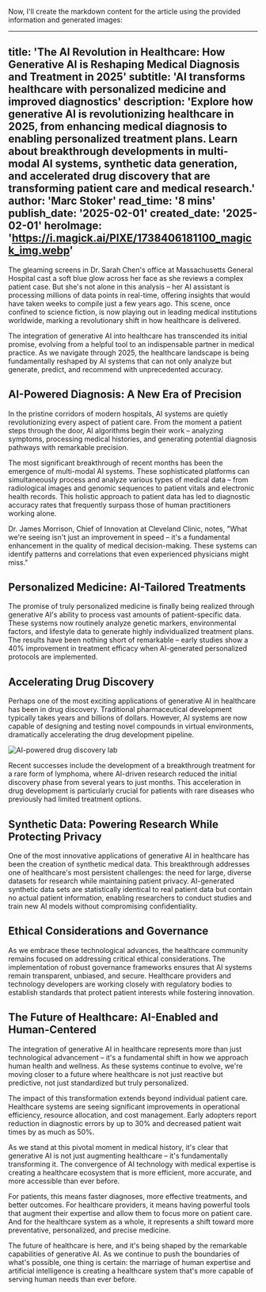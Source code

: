 Now, I'll create the markdown content for the article using the provided information and generated images:

---
title: 'The AI Revolution in Healthcare: How Generative AI is Reshaping Medical Diagnosis and Treatment in 2025'
subtitle: 'AI transforms healthcare with personalized medicine and improved diagnostics'
description: 'Explore how generative AI is revolutionizing healthcare in 2025, from enhancing medical diagnosis to enabling personalized treatment plans. Learn about breakthrough developments in multi-modal AI systems, synthetic data generation, and accelerated drug discovery that are transforming patient care and medical research.'
author: 'Marc Stoker'
read_time: '8 mins'
publish_date: '2025-02-01'
created_date: '2025-02-01'
heroImage: 'https://i.magick.ai/PIXE/1738406181100_magick_img.webp'
---

The gleaming screens in Dr. Sarah Chen's office at Massachusetts General Hospital cast a soft blue glow across her face as she reviews a complex patient case. But she's not alone in this analysis – her AI assistant is processing millions of data points in real-time, offering insights that would have taken weeks to compile just a few years ago. This scene, once confined to science fiction, is now playing out in leading medical institutions worldwide, marking a revolutionary shift in how healthcare is delivered.

The integration of generative AI into healthcare has transcended its initial promise, evolving from a helpful tool to an indispensable partner in medical practice. As we navigate through 2025, the healthcare landscape is being fundamentally reshaped by AI systems that can not only analyze but generate, predict, and recommend with unprecedented accuracy.

## AI-Powered Diagnosis: A New Era of Precision

In the pristine corridors of modern hospitals, AI systems are quietly revolutionizing every aspect of patient care. From the moment a patient steps through the door, AI algorithms begin their work – analyzing symptoms, processing medical histories, and generating potential diagnosis pathways with remarkable precision.

The most significant breakthrough of recent months has been the emergence of multi-modal AI systems. These sophisticated platforms can simultaneously process and analyze various types of medical data – from radiological images and genomic sequences to patient vitals and electronic health records. This holistic approach to patient data has led to diagnostic accuracy rates that frequently surpass those of human practitioners working alone.

Dr. James Morrison, Chief of Innovation at Cleveland Clinic, notes, "What we're seeing isn't just an improvement in speed – it's a fundamental enhancement in the quality of medical decision-making. These systems can identify patterns and correlations that even experienced physicians might miss."

## Personalized Medicine: AI-Tailored Treatments

The promise of truly personalized medicine is finally being realized through generative AI's ability to process vast amounts of patient-specific data. These systems now routinely analyze genetic markers, environmental factors, and lifestyle data to generate highly individualized treatment plans. The results have been nothing short of remarkable – early studies show a 40% improvement in treatment efficacy when AI-generated personalized protocols are implemented.

## Accelerating Drug Discovery

Perhaps one of the most exciting applications of generative AI in healthcare has been in drug discovery. Traditional pharmaceutical development typically takes years and billions of dollars. However, AI systems are now capable of designing and testing novel compounds in virtual environments, dramatically accelerating the drug development pipeline.

![AI-powered drug discovery lab](https://i.magick.ai/PIXE/1738406206710_magick_img.webp)

Recent successes include the development of a breakthrough treatment for a rare form of lymphoma, where AI-driven research reduced the initial discovery phase from several years to just months. This acceleration in drug development is particularly crucial for patients with rare diseases who previously had limited treatment options.

## Synthetic Data: Powering Research While Protecting Privacy

One of the most innovative applications of generative AI in healthcare has been the creation of synthetic medical data. This breakthrough addresses one of healthcare's most persistent challenges: the need for large, diverse datasets for research while maintaining patient privacy. AI-generated synthetic data sets are statistically identical to real patient data but contain no actual patient information, enabling researchers to conduct studies and train new AI models without compromising confidentiality.

## Ethical Considerations and Governance

As we embrace these technological advances, the healthcare community remains focused on addressing critical ethical considerations. The implementation of robust governance frameworks ensures that AI systems remain transparent, unbiased, and secure. Healthcare providers and technology developers are working closely with regulatory bodies to establish standards that protect patient interests while fostering innovation.

## The Future of Healthcare: AI-Enabled and Human-Centered

The integration of generative AI in healthcare represents more than just technological advancement – it's a fundamental shift in how we approach human health and wellness. As these systems continue to evolve, we're moving closer to a future where healthcare is not just reactive but predictive, not just standardized but truly personalized.

The impact of this transformation extends beyond individual patient care. Healthcare systems are seeing significant improvements in operational efficiency, resource allocation, and cost management. Early adopters report reduction in diagnostic errors by up to 30% and decreased patient wait times by as much as 50%.

As we stand at this pivotal moment in medical history, it's clear that generative AI is not just augmenting healthcare – it's fundamentally transforming it. The convergence of AI technology with medical expertise is creating a healthcare ecosystem that is more efficient, more accurate, and more accessible than ever before.

For patients, this means faster diagnoses, more effective treatments, and better outcomes. For healthcare providers, it means having powerful tools that augment their expertise and allow them to focus more on patient care. And for the healthcare system as a whole, it represents a shift toward more preventative, personalized, and precise medicine.

The future of healthcare is here, and it's being shaped by the remarkable capabilities of generative AI. As we continue to push the boundaries of what's possible, one thing is certain: the marriage of human expertise and artificial intelligence is creating a healthcare system that's more capable of serving human needs than ever before.